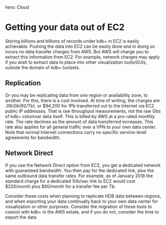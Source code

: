 hero: <i class="fa fa-cloud"></i> Cloud

# Getting your data out of EC2


Storing billions and billions of records under kdb+ in EC2 is easily achievable. Pushing the data into EC2 can be easily done and in doing so incurs no data transfer charges from AWS. But AWS will charge you to extract this information from EC2. For example, network charges may apply if you wish to extract data to place into other visualization tools/GUIs, outside the domain of kdb+ toolsets.

## Replication

Or you may be replicating data from one region or availability zone, to another. For this, there is a cost involved. At time of writing, the charges are $.09/Gb ($92/Tb), or $94,200 for 1Pb transferred out to the Internet via EC2 public IP addresses. That is raw throughput measurements, not the raw Gbs of kdb+ columnar data itself. This is billed by AWS at a pro-rated monthly rate. The rate declines as the amount of data transferred increases. This rate also applies for all general traffic over a VPN to your own data center. Note that normal Internet connections carry no specific service-level agreements for bandwidth.

## Network Direct

If you use the Network Direct option from EC2, you get a dedicated network with guaranteed bandwidth. You then pay for the dedicated link, plus the same outbound data transfer rates. For example, as of January 2018 the standard charge for a dedicated 1Gb/sec link to EC2 would cost $220/month plus $90/month for a transfer fee per Tb.

Consider these costs when planning to replicate HDB data between regions, and when exporting your data continually back to your own data center for visualization or other purposes. Consider the migration of these tools to coexist with kdb+ in the AWS estate, and if you do not, consider the time to export the data. 


